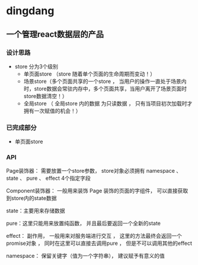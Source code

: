 # dingdang 

## 一个管理react数据层的产品

### 设计思路

- store 分为3个级别
    - 单页面store （store 随着单个页面的生命周期而变动！）
    - 场景store（多个页面共享的一个store ， 当用户的操作一直处于场景内时，store数据会常驻内存中，多个页面共享，当用户离开了场景页面时store数据清空！）
    - 全局store （ 全局store 内的数据 为只读数据 ， 只有当项目初次加载时才拥有一次赋值的机会！）
    
    
### 已完成部分
- 单页面store

### API

Page装饰器： 需要放置一个store参数， store对象必须拥有 namespace 、 state 、 pure 、 effect 4个指定字段

Component装饰器： 一般用来装饰 Page 装饰的页面的字组件， 可以直接获取到store内的state数据

state：主要用来存储数据

pure：这里只能用来放置纯函数， 并且最后要返回一个全新的state

effect： 副作用， 一般用来对服务端进行交互 ， 这里的方法最终会返回一个promise对象 ， 同时在这里可以直接去调用pure ， 但是不可以调用其他的effect

namespace： 保留关键字（值为一个字符串）， 建议赋予有意义的值